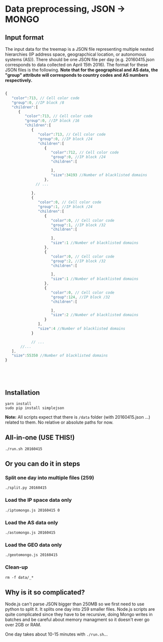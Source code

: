 # Data preprocessing, JSON -> MONGO


## Input format

The input data for the treemap is a JSON file representing multiple nested hierarchies (IP address space, geograpchical location, or autonomous systems (AS)). There should be one JSON file per day (e.g. 20160415.json corresponds to data collected on April 15th 2016). The format for these JSON files is the following. **Note that for the geographical and AS data, the "group" attribute will corresponds to country codes and AS numbers respectively.**


```javascript

{
   "color":713, // Cell color code
   "group":0, //IP block /8
   "children":[
      {
         "color":713, // Cell color code
         "group":0, //IP block /16
         "children":[
            {
               "color":713, // Cell color code
               "group":0, //IP block /24 
               "children":[
                  {
                     "color":712, // Cell color code
                     "group":0, //IP block /24 
                     "children":[

                     ],
                     "size":34193 //Number of blacklisted domains
                  },
              // ...
                
            },
            {
               "color":0, // Cell color code
               "group":1, //IP block /24 
               "children":[
                  {
                     "color":0, // Cell color code
                     "group":1, //IP block /32
                     "children":[

                     ],
                     "size":1 //Number of blacklisted domains
                  },
                  {
                     "color":0, // Cell color code
                     "group":2, //IP block /32
                     "children":[

                     ],
                     "size":1 //Number of blacklisted domains
                  },
                  {
                     "color":0, // Cell color code
                     "group":124, //IP block /32
                     "children":[

                     ],
                     "size":2 //Number of blacklisted domains
                  }
               ],
               "size":4 //Number of blacklisted domains
            }

            // ...
       //...
   ],
   "size":55350 //Number of blacklisted domains
}






```




## Installation

```shell
yarn install
sudo pip install simplejson
```


**Note:** All scripts expect that there is `/data` folder (with 20160415.json ...) related to them. No relative or absolute paths for now.

## All-in-one (USE THIS!)

```
./run.sh 20160415
```

## Or you can do it in steps

### Split one day into multiple files (259)

```
./split.py 20160415
```

### Load the IP space data only

```
./iptomongo.js 20160415 0
```

### Load the AS data only

```
./astomongo.js 20160415
```

### Load the GEO data only

```
./geotomongo.js 20160415
```

### Clean-up

```
rm -f data/_*
```

## Why is it so complicated?

Node.js can't parse JSON bigger than 250MB so we first need to use python to split it. It splits one day into 259 smaller files. Node.js scripts are quite complicated since they have to be recursive, doing Mongo writes in batches and be careful about memory managment so it doesn't ever go over 2GB or RAM.

One day takes about 10-15 minutes with `./run.sh`...
